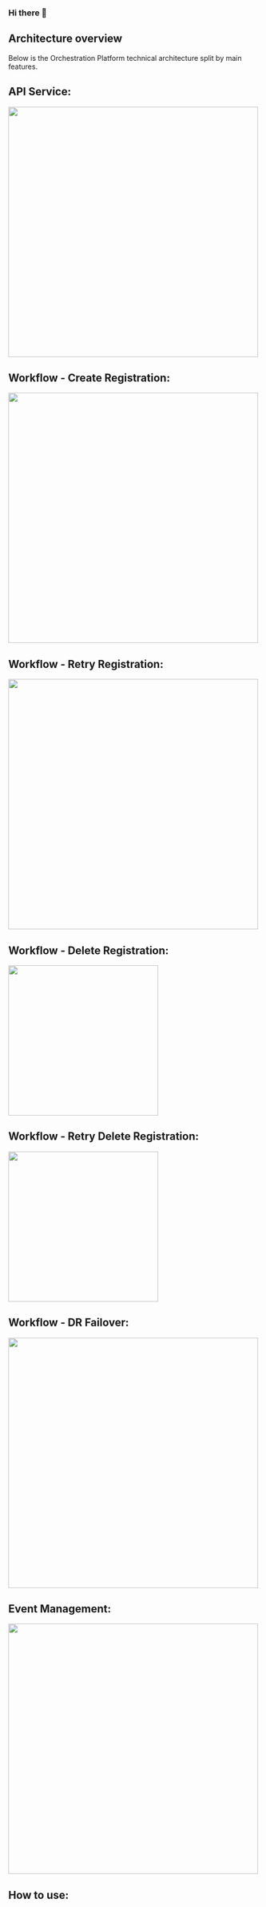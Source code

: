 ### Hi there 👋

<!--
**Bob-Monteith/Bob-Monteith** is a ✨ _special_ ✨ repository because its `README.md` (this file) appears on your GitHub profile.

Here are some ideas to get you started:

- 🔭 I’m currently working on ...
- 🌱 I’m currently learning ...
- 👯 I’m looking to collaborate on ...
- 🤔 I’m looking for help with ...
- 💬 Ask me about ...
- 📫 How to reach me: ...
- 😄 Pronouns: ...
- ⚡ Fun fact: ...
-->

## Architecture overview
Below is the Orchestration Platform technical architecture split by main features.

## API Service:
<img src="mpi-orc-API-service.drawio.png" width="500">

## Workflow - Create Registration:
<img src="mpi-orc-WF-Create-Registration.drawio.png" width="500">

## Workflow - Retry Registration:
<img src="mpi-orc-WF-Retry-Create-Registration.drawio.png" width="500">

## Workflow - Delete Registration:
<img src="mpi-orc-WF-Delete-Registration.drawio.png" width="300">

## Workflow - Retry Delete Registration:
<img src="mpi-orc-WF-Retry-Delete-Registration.drawio.png" width="300">

## Workflow - DR Failover:
<img src="mpi-orc-WF-DR-Failover.drawio.png" width="500">

## Event Management:
<img src="mpi-orc-Event-Mgmt.drawio.png" width="500">

## How to use:
